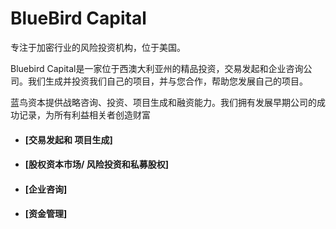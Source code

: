 # 

# BlueBird Capital

专注于加密行业的风险投资机构，位于美国。

Bluebird Capital是一家位于西澳大利亚州的精品投资，交易发起和企业咨询公司。我们生成并投资我们自己的项目，并与您合作，帮助您发展自己的项目。

蓝鸟资本提供战略咨询、投资、项目生成和融资能力。我们拥有发展早期公司的成功记录，为所有利益相关者创造财富

- #### [交易发起和 项目生成]

- #### [股权资本市场/ 风险投资和私募股权]

- #### [企业咨询]

- #### [资金管理]

